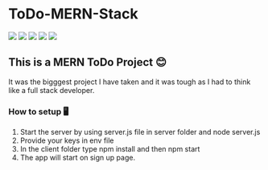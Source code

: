 # ToDo-MERN-Stack
  ![](https://img.shields.io/badge/MongoDB-%234ea94b.svg?style=for-the-badge&logo=mongodb&logoColor=white)
  ![](https://img.shields.io/badge/express.js-%23404d59.svg?style=for-the-badge&logo=express&logoColor=%2361DAFB)
  ![](https://img.shields.io/badge/react-%2320232a.svg?style=for-the-badge&logo=react&logoColor=%2361DAFB)
  ![](https://img.shields.io/badge/node.js-6DA55F?style=for-the-badge&logo=node.js&logoColor=white)
  ![](https://img.shields.io/badge/Visual_Studio_Code-0078D4?style=for-the-badge&logo=visual%20studio%20code&logoColor=white)
  
## This is a MERN ToDo Project 😊
It was the bigggest project I have taken and it was tough as I had to think like a full stack developer. 

### How to setup 🖥️
1. Start the server by using server.js file in server folder and node server.js
2. Provide your keys in env file
3. In the client folder type npm install and then npm start 
4. The app will start on sign up page.

